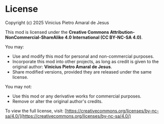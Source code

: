 # License

Copyright (c) 2025 Vinicius Pietro Amaral de Jesus

This mod is licensed under the **Creative Commons Attribution-NonCommercial-ShareAlike 4.0 International (CC BY-NC-SA 4.0)**.

You may:
- Use and modify this mod for personal and non-commercial purposes.
- Incorporate this mod into other projects, as long as credit is given to the original author: **Vinicius Pietro Amaral de Jesus**.
- Share modified versions, provided they are released under the same license.

You may not:
- Use this mod or any derivative works for commercial purposes.
- Remove or alter the original author's credits.

To view the full license, visit: [https://creativecommons.org/licenses/by-nc-sa/4.0/](https://creativecommons.org/licenses/by-nc-sa/4.0/)
